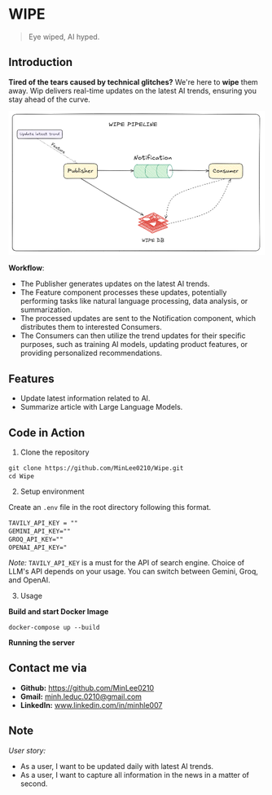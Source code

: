 # WIPE 

> Eye wiped, AI hyped. 

## Introduction

**Tired of the tears caused by technical glitches?** We're here to **wipe** them away. Wip delivers real-time updates on the latest AI trends, ensuring you stay ahead of the curve.

![](./asset/wipe_pipe.png)

**Workflow**:

+ The Publisher generates updates on the latest AI trends.
+ The Feature component processes these updates, potentially performing tasks like natural language processing, data analysis, or summarization.
+ The processed updates are sent to the Notification component, which distributes them to interested Consumers.
+ The Consumers can then utilize the trend updates for their specific purposes, such as training AI models, updating product features, or providing personalized recommendations.

## Features

- Update latest information related to AI. 
- Summarize article with Large Language Models.


## Code in Action


1. Clone the repository

```
git clone https://github.com/MinLee0210/Wipe.git
cd Wipe
```

2. Setup environment

Create an `.env` file in the root directory following this format. 

```
TAVILY_API_KEY = ""
GEMINI_API_KEY=""  
GROQ_API_KEY=""
OPENAI_API_KEY="
```

_Note:_ `TAVILY_API_KEY` is a must for the API of search engine. Choice of LLM's API depends on your usage. You can switch between Gemini, Groq, and OpenAI. 


3. Usage

**Build and start Docker Image**
```
docker-compose up --build
```


**Running the server**



## Contact me via

+ **Github:** https://github.com/MinLee0210
+ **Gmail:** minh.leduc.0210@gmail.com
+ **LinkedIn:** www.linkedin.com/in/minhle007


## Note

_User story:_ 

+ As a user, I want to be updated daily with latest AI trends.
+ As a user, I want to capture all information in the news in a matter of second. 